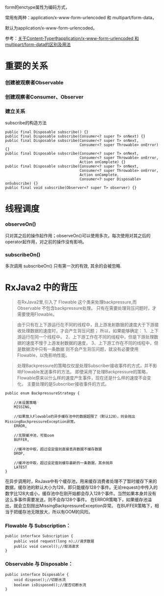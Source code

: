 
form的enctype属性为编码方式，

常用有两种：application/x-www-form-urlencoded 和 multipart/form-data，

默认为application/x-www-form-urlencoded。

参考：[关于Content-Type中application/x-www-form-urlencoded 和 multipart/form-data的区别及用法](https://www.cnblogs.com/kaibin/p/6635134.html)



# 重要的关系
### 创建被观察者Observable



### 创建观察者Consumer、Observer



### 建立关系

subscribe的构造方法
```
public final Disposable subscribe() {}
public final Disposable subscribe(Consumer<? super T> onNext) {}
public final Disposable subscribe(Consumer<? super T> onNext,
								  Consumer<? super Throwable> onError) {}
public final Disposable subscribe(Consumer<? super T> onNext,
								  Consumer<? super Throwable> onError,
								  Action onComplete) {}
public final Disposable subscribe(Consumer<? super T> onNext,
								  Consumer<? super Throwable> onError,
								  Action onComplete,
								  Consumer<? super Disposable> onSubscribe) {}
public final void subscribe(Observer<? super T> observer) {}
```


# 线程调度

### observeOn()

只对其之后的操作起作用；observeOn()可以使用多次，每次使用对其之后的operator起作用，对之前的操作没有影响。

### subscribeOn()

多次调用 subscribeOn() 只有第一次的有效, 其余的会被忽略.



# RxJava2 中的背压




> 在RxJava2里,引入了 Flowable 这个类来处理backpressure,而 Observable 不包含backpressure处理。
只有在需要处理背压问题时，才需要使用Flowable。

> 由于只有在上下游运行在不同的线程中，且上游发射数据的速度大于下游接收处理数据的速度时，才会产生背压问题；
所以，如果能够确定：
1、上下游运行在同一个线程中，
2、上下游工作在不同的线程中，但是下游处理数据的速度不慢于上游发射数据的速度，
3、上下游工作在不同的线程中，但是数据流中只有一条数据
则不会产生背压问题，就没有必要使用Flowable，以免影响性能。

> 处理Backpressure的策略仅仅是处理Subscriber接收事件的方式，并不影响Flowable发送事件的方法。
即使采用了处理Backpressure的策略，Flowable原来以什么样的速度产生事件，现在还是什么样的速度不会变化，
主要处理的是Subscriber接收事件的方式。




```
public enum BackpressureStrategy {

    //未设置策略
    MISSING,

    //如果放入Flowable的异步缓存池中的数据超限了（默认128），则会抛出MissingBackpressureException异常。
    ERROR,

    //无限缓冲池，可能oom
    BUFFER,

    //缓冲池中取，超过设定值则直接丢弃数据不缓存数据
    DROP,

    //缓冲池中取，超过设定值则缓存最新的一条数据，其余抛弃
    LATEST
}
```

在异步调用时，RxJava中有个缓存池，用来缓存消费者处理不了暂时缓存下来的数据，缓存池的默认大小为128，即只能缓存128个事件。无论request()中传入的数字比128大或小，缓存池中在刚开始都会存入128个事件。当然如果本身并没有这么多事件需要发送，则不会存128个事件。
在ERROR策略下，如果缓存池溢出，就会立刻抛出MissingBackpressureException异常。
在BUFFER策略下，相当于把缓存池无限放大，所以有OOM的风险。

### Flowable 与 Subscription：
```
public interface Subscription {
    public void request(long n);//请求数据
    public void cancel();//取消请求
}
```

### Observable 与 Disposable：
```
public interface Disposable {
    void dispose();//切断水流
    boolean isDisposed();//是否切断水流
}
```












